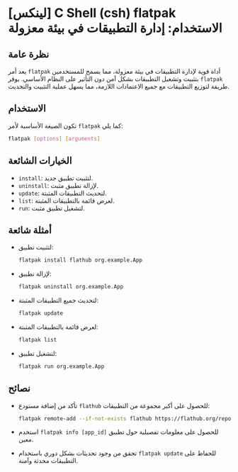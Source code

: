 # [لينكس] C Shell (csh) flatpak الاستخدام: إدارة التطبيقات في بيئة معزولة

## نظرة عامة
يعد أمر `flatpak` أداة قوية لإدارة التطبيقات في بيئة معزولة، مما يسمح للمستخدمين بتثبيت وتشغيل التطبيقات بشكل آمن دون التأثير على النظام الأساسي. يوفر `flatpak` طريقة لتوزيع التطبيقات مع جميع الاعتمادات اللازمة، مما يسهل عملية التثبيت والتحديث.

## الاستخدام
تكون الصيغة الأساسية لأمر `flatpak` كما يلي:

```bash
flatpak [options] [arguments]
```

## الخيارات الشائعة
- `install`: لتثبيت تطبيق جديد.
- `uninstall`: لإزالة تطبيق مثبت.
- `update`: لتحديث التطبيقات المثبتة.
- `list`: لعرض قائمة بالتطبيقات المثبتة.
- `run`: لتشغيل تطبيق مثبت.

## أمثلة شائعة
- لتثبيت تطبيق:
  ```bash
  flatpak install flathub org.example.App
  ```

- لإزالة تطبيق:
  ```bash
  flatpak uninstall org.example.App
  ```

- لتحديث جميع التطبيقات المثبتة:
  ```bash
  flatpak update
  ```

- لعرض قائمة بالتطبيقات المثبتة:
  ```bash
  flatpak list
  ```

- لتشغيل تطبيق:
  ```bash
  flatpak run org.example.App
  ```

## نصائح
- تأكد من إضافة مستودع `flathub` للحصول على أكبر مجموعة من التطبيقات:
  ```bash
  flatpak remote-add --if-not-exists flathub https://flathub.org/repo/flathub.flatpakrepo
  ```

- استخدم `flatpak info [app_id]` للحصول على معلومات تفصيلية حول تطبيق معين.

- تحقق من وجود تحديثات بشكل دوري باستخدام `flatpak update` للحفاظ على التطبيقات محدثة وآمنة.